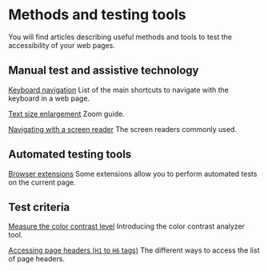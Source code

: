 # Methods and testing tools

<script>$(document).ready(function () {
    setBreadcrumb([{"label":"Test tools"}]);
});</script>

You will find articles describing useful methods and tools to test the accessibility of your web pages.

## Manual test and assistive technology

[Keyboard navigation](./methodes-outils-clavier.html)
List of the main shortcuts to navigate with the keyboard in a web page.

[Text size enlargement](./methodes-outils-zoom.html)
Zoom guide.

[Navigating with a screen reader](./methodes-outils-lecteur-ecran.html)
The screen readers commonly used.

## Automated testing tools
[Browser extensions](./methodes-outils-extensions.html)
Some extensions allow you to perform automated tests on the current page.

## Test criteria
[Measure the color contrast level](./methodes-outils-contrastes.html)
Introducing the color contrast analyzer tool.

[Accessing page headers (`H1` to `H6` tags)](./methodes-outils-liste-titres.html)
The different ways to access the list of page headers.

&nbsp;
<!--  This file is part of a11y-guidelines | Our vision of mobile & web accessibility guidelines and best practices, with valid/invalid examples.
 Copyright (C) 2016  Orange SA
 See the Creative Commons Legal Code Attribution-ShareAlike 3.0 Unported License for more details (LICENSE file). -->